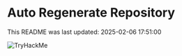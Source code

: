 # Auto Regenerate Repository

This README was last updated: 2025-02-06 17:51:00

 ![TryHackMe](https://tryhackme.com/badge/533634)